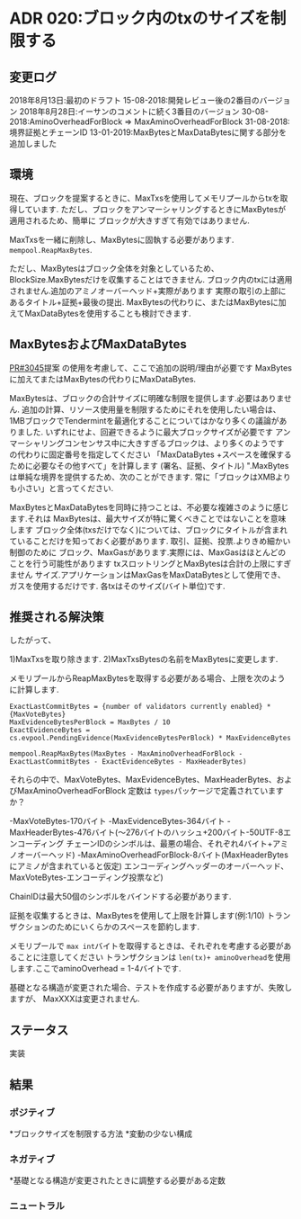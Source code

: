 # ADR 020:ブロック内のtxのサイズを制限する

## 変更ログ

2018年8月13日:最初のドラフト
15-08-2018:開発レビュー後の2番目のバージョン
2018年8月28日:イーサンのコメントに続く3番目のバージョン
30-08-2018:AminoOverheadForBlock => MaxAminoOverheadForBlock
31-08-2018:境界証拠とチェーンID
13-01-2019:MaxBytesとMaxDataBytesに関する部分を追加しました

## 環境

現在、ブロックを提案するときに、MaxTxsを使用してメモリプールからtxを取得しています.
ただし、ブロックをアンマーシャリングするときにMaxBytesが適用されるため、簡単に
ブロックが大きすぎて有効ではありません.

MaxTxsを一緒に削除し、MaxBytesに固執する必要があります.
`mempool.ReapMaxBytes`.

ただし、MaxBytesはブロック全体を対象としているため、BlockSize.MaxBytesだけを収集することはできません.
ブロック内のtxには適用されません.追加のアミノオーバーヘッド+実際があります
実際の取引の上部にあるタイトル+証拠+最後の提出.
MaxBytesの代わりに、またはMaxBytesに加えてMaxDataBytesを使用することも検討できます.

## MaxBytesおよびMaxDataBytes

[PR#3045](https://github.com/tendermint/tendermint/pull/3045)提案
の使用を考慮して、ここで追加の説明/理由が必要です
MaxBytesに加えてまたはMaxBytesの代わりにMaxDataBytes.

MaxBytesは、ブロックの合計サイズに明確な制限を提供します.必要はありません.
追加の計算、リソース使用量を制限するためにそれを使用したい場合は、
1MBブロックでTendermintを最適化することについてはかなり多くの議論がありました.
いずれにせよ、回避できるように最大ブロックサイズが必要です
アンマーシャリングコンセンサス中に大きすぎるブロックは、より多くのようです
の代わりに固定番号を指定してください
「MaxDataBytes +スペースを確保するために必要なその他すべて」を計算します
(署名、証拠、タイトル) ".MaxBytesは単純な境界を提供するため、次のことができます.
常に「ブロックはXMBよりも小さい」と言ってください.

MaxBytesとMaxDataBytesを同時に持つことは、不必要な複雑さのように感じます.それは
MaxBytesは、最大サイズが特に驚くべきことではないことを意味します
ブロック全体(txsだけでなく)については、ブロックにタイトルが含まれていることだけを知っておく必要があります.
取引、証拠、投票.よりきめ細かい制御のために
ブロック、MaxGasがあります.実際には、MaxGasはほとんどのことを行う可能性があります
txスロットリングとMaxBytesは合計の上限にすぎません
サイズ.アプリケーションはMaxGasをMaxDataBytesとして使用でき、ガスを使用するだけです.
各txはそのサイズ(バイト単位)です.

## 推奨される解決策

したがって、

1)MaxTxsを取り除きます.
2)MaxTxsBytesの名前をMaxBytesに変更します.

メモリプールからReapMaxBytesを取得する必要がある場合、上限を次のように計算します.

```
ExactLastCommitBytes = {number of validators currently enabled} * {MaxVoteBytes}
MaxEvidenceBytesPerBlock = MaxBytes / 10
ExactEvidenceBytes = cs.evpool.PendingEvidence(MaxEvidenceBytesPerBlock) * MaxEvidenceBytes

mempool.ReapMaxBytes(MaxBytes - MaxAminoOverheadForBlock - ExactLastCommitBytes - ExactEvidenceBytes - MaxHeaderBytes)
```

それらの中で、MaxVoteBytes、MaxEvidenceBytes、MaxHeaderBytes、およびMaxAminoOverheadForBlock
定数は `types`パッケージで定義されていますか？

-MaxVoteBytes-170バイト
-MaxEvidenceBytes-364バイト
-MaxHeaderBytes-476バイト(〜276バイトのハッシュ+200バイト-50UTF-8エンコーディング
  チェーンIDのシンボルは、最悪の場合、それぞれ4バイト+アミノオーバーヘッド)
-MaxAminoOverheadForBlock-8バイト(MaxHeaderBytesにアミノが含まれていると仮定)
  エンコーディングヘッダーのオーバーヘッド、MaxVoteBytes-エンコーディング投票など)

ChainIDは最大50個のシンボルをバインドする必要があります.

証拠を収集するときは、MaxBytesを使用して上限を計算します(例:1/10)
トランザクションのためにいくらかのスペースを節約します.

メモリプールで `max int`バイトを取得するときは、それぞれを考慮する必要があることに注意してください
トランザクションは `len(tx)+ aminoOverhead`を使用します.ここでaminoOverhead = 1-4バイトです.

基礎となる構造が変更された場合、テストを作成する必要がありますが、失敗しますが、
MaxXXXは変更されません.

## ステータス

実装

## 結果

### ポジティブ

*ブロックサイズを制限する方法
*変動の少ない構成

### ネガティブ

*基礎となる構造が変更されたときに調整する必要がある定数

### ニュートラル

